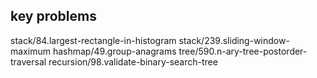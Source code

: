 ## key problems
stack/84.largest-rectangle-in-histogram
stack/239.sliding-window-maximum
hashmap/49.group-anagrams
tree/590.n-ary-tree-postorder-traversal
recursion/98.validate-binary-search-tree